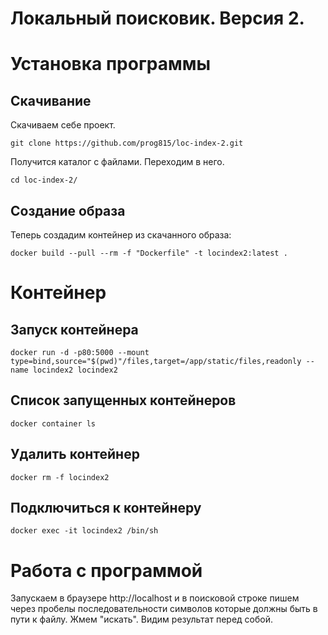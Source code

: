 # Локальный поисковик. Версия 2.

# Установка программы

## Скачивание

Скачиваем себе проект.
```
git clone https://github.com/prog815/loc-index-2.git
```
Получится каталог с файлами. Переходим в него.
```
cd loc-index-2/
```

## Создание образа

Теперь создадим контейнер из скачанного образа:

```
docker build --pull --rm -f "Dockerfile" -t locindex2:latest .
```

# Контейнер

## Запуск контейнера

```
docker run -d -p80:5000 --mount type=bind,source="$(pwd)"/files,target=/app/static/files,readonly --name locindex2 locindex2
```

## Список запущенных контейнеров

```
docker container ls
```

## Удалить контейнер

```
docker rm -f locindex2
```

## Подключиться к контейнеру

```
docker exec -it locindex2 /bin/sh
```

# Работа с программой

Запускаем в браузере http://localhost и в поисковой строке пишем через пробелы последовательности символов которые должны быть в пути к файлу. Жмем "искать". Видим результат перед собой.